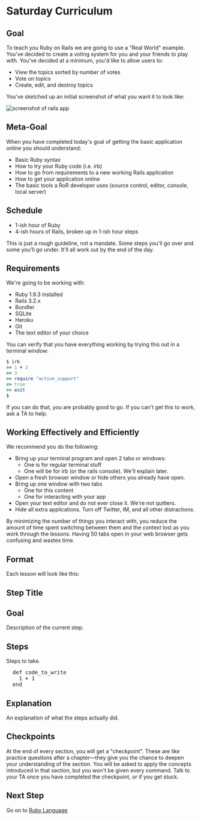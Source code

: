 # Saturday Curriculum

## Goal

To teach you Ruby on Rails we are going to use a "Real World"
example. You've decided to create a voting system for you and your
friends to play with. You've decided at a minimum, you'd like to
allow users to:

* View the topics sorted by number of votes
* Vote on topics
* Create, edit, and destroy topics

You've sketched up an initial screenshot of what you want it to look like:

<img src="/images/curriculum/finished_app.png" alt="screenshot of rails app" class="thumbnail"></img>

## Meta-Goal
When you have completed today's goal of getting the basic
application online you should understand:

* Basic Ruby syntax
* How to try your Ruby code (i.e. irb)
* How to go from requirements to a new working Rails application
* How to get your application online
* The basic tools a RoR developer uses (source control, editor, console, local server)

## Schedule
* 1-ish hour of Ruby
* 4-ish hours of Rails, broken up in 1-ish hour steps

This is just a rough guideline, not a mandate. Some steps you'll go
over and some you'll go under. It'll all work out by the end of the
day.


## Requirements
We're going to be working with:

* Ruby 1.9.3 installed 
* Rails 3.2.x
* Bundler
* SQLite
* Heroku
* Git
* The text editor of your choice

You can verify that you have everything working by trying this out in a terminal window:

```ruby
$ irb
>> 1 + 2
=> 3
>> require "active_support"
=> true
>> exit
$
```

If you can do that, you are probably good to go. If you can't get this to work, ask a TA to help.


## Working Effectively and Efficiently
We recommend you do the following:

* Bring up your terminal program and open 2 tabs or windows:
  * One is for regular terminal stuff
  * One will be for irb (or the rails console). We'll explain later.
* Open a fresh browser window or hide others you already have open.
* Bring up one window with two tabs
  * One for this content
  * One for interacting with your app
* Open your text editor and do not ever close it. We're not quitters.
* Hide all extra applications. Turn off Twitter, IM, and all other distractions.

By minimizing the number of things you interact with, you reduce the
amount of time spent switching between them and the context lost as
you work through the lessons. Having 50 tabs open in your web browser gets confusing and wastes time.


## Format
Each lesson will look like this:

<div id="lesson-format">
  <h2>Step Title</h2>
  <h2>Goal</h2>
  <p>Description of the current step.</p>
  <h2>Steps</h2>
  <p>Steps to take.</p>

  <pre>
  def code_to_write
    1 + 1
  end </pre>

  <h2>Explanation</h2>
  <p>An explanation of what the steps actually did.</p>

</div>

## Checkpoints

At the end of every section, you will get a "checkpoint". These are like practice questions after a chapter—they 
give you the chance to deepen your understanding of the section. You will be asked to apply the concepts
introduced in that section, but you won't be given every command. Talk to your TA once you have completed the
checkpoint, or if you get stuck.

## Next Step
Go on to [Ruby Language](ruby_language)
